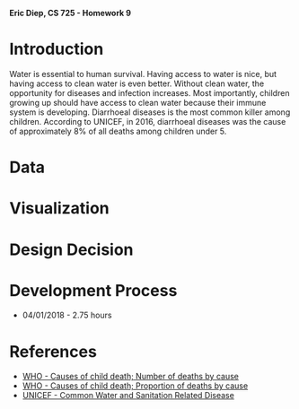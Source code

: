 **Eric Diep, CS 725 - Homework 9**

# Introduction
Water is essential to human survival. Having access to water is nice, but having access to clean water is even better. Without clean water, the opportunity for diseases and infection increases. Most importantly, children growing up should have access to clean water because their immune system is developing. Diarrhoeal diseases is the most common killer among children. According to UNICEF, in 2016, diarrhoeal diseases was the cause of approximately 8% of all deaths among children under 5.

# Data

# Visualization

# Design Decision

# Development Process
- 04/01/2018 - 2.75 hours

# References
- [WHO - Causes of child death; Number of deaths by cause](http://apps.who.int/gho/data/view.main.ghe1002015-SUR?lang=en)
- [WHO - Causes of child death; Proportion of deaths by cause](http://apps.who.int/gho/data/view.main.ghe3002015-SUR?lang=en)
- [UNICEF - Common Water and Sanitation Related Disease](https://www.unicef.org/wash/index_wes_related.html)